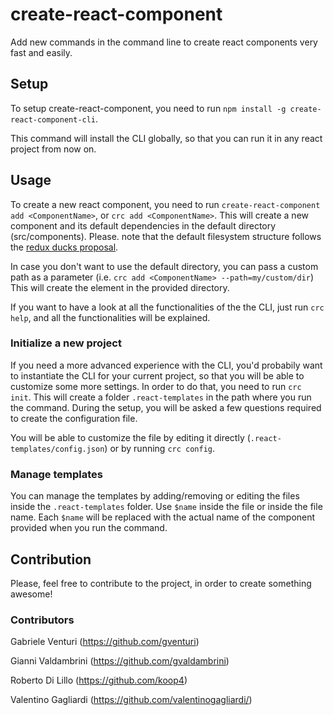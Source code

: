 # create-react-component

Add new commands in the command line to create react components very fast and easily.

## Setup

To setup create-react-component, you need to run `npm install -g create-react-component-cli`.

This command will install the CLI globally, so that you can run it in any react project from now on.

## Usage

To create a new react component, you need to run `create-react-component add <ComponentName>`, or `crc add <ComponentName>`.
This will create a new component and its default dependencies in the default directory (src/components).
Please. note that the default filesystem structure follows the [redux ducks proposal](https://github.com/erikras/ducks-modular-redux).

In case you don't want to use the default directory, you can pass a custom path as a parameter (i.e. `crc add <ComponentName> --path=my/custom/dir`) This will create the element in the provided directory.

If you want to have a look at all the functionalities of the the CLI, just run `crc help`, and all the functionalities will be explained.

### Initialize a new project

If you need a more advanced experience with the CLI, you'd probabily want to instantiate the CLI for your current project, so that you will be able to customize some more settings.
In order to do that, you need to run `crc init`. This will create a folder `.react-templates` in the path where you run the command.
During the setup, you will be asked a few questions required to create the configuration file.

You will be able to customize the file by editing it directly (`.react-templates/config.json`) or by running `crc config`.

### Manage templates

You can manage the templates by adding/removing or editing the files inside the `.react-templates` folder.
Use `$name` inside the file or inside the file name. Each `$name` will be replaced with the actual name of the component provided when you run the command.

## Contribution

Please, feel free to contribute to the project, in order to create something awesome!

### Contributors

Gabriele Venturi (https://github.com/gventuri)

Gianni Valdambrini (https://github.com/gvaldambrini)

Roberto Di Lillo (https://github.com/koop4)

Valentino Gagliardi (https://github.com/valentinogagliardi/)
